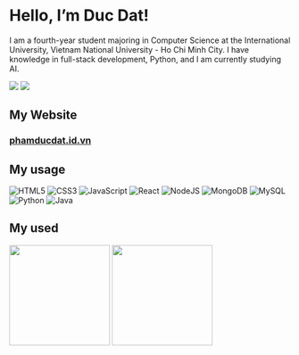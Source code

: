 # Hello, I’m Duc Dat!

I am a fourth-year student majoring in Computer Science at the International University, Vietnam National University - Ho Chi Minh City. I have knowledge in full-stack development, Python, and I am currently studying AI. 
 
 <a href=https://www.linkedin.com/in/ducdatit2002/> <img src="https://img.shields.io/badge/linkedin-%230077B5.svg?style=for-the-badge&logo=linkedin&logoColor=white"></a> <a href=https://www.facebook.com/datbenho84/> <img src="https://img.shields.io/badge/Facebook-%231877F2.svg?style=for-the-badge&logo=Facebook&logoColor=white"></a>


## My Website

<h3> <a href=https://phamducdat.id.vn/>phamducdat.id.vn</a> </h3>

## My usage
 
![HTML5](https://img.shields.io/badge/html5-%23E34F26.svg?style=for-the-badge&logo=html5&logoColor=white)
![CSS3](https://img.shields.io/badge/css3-%231572B6.svg?style=for-the-badge&logo=css3&logoColor=white)
![JavaScript](https://img.shields.io/badge/javascript-%23323330.svg?style=for-the-badge&logo=javascript&logoColor=%23F7DF1E)
![React](https://img.shields.io/badge/react-%2320232a.svg?style=for-the-badge&logo=react&logoColor=%2361DAFB)
![NodeJS](https://img.shields.io/badge/node.js-6DA55F?style=for-the-badge&logo=node.js&logoColor=white)
![MongoDB](https://img.shields.io/badge/MongoDB-%234ea94b.svg?style=for-the-badge&logo=mongodb&logoColor=white)
![MySQL](https://img.shields.io/badge/mysql-%2300f.svg?style=for-the-badge&logo=mysql&logoColor=white)
![Python](https://img.shields.io/badge/python-3670A0?style=for-the-badge&logo=python&logoColor=ffdd54)
![Java](https://img.shields.io/badge/java-%23ED8B00.svg?style=for-the-badge&logo=java&logoColor=white)
          
          
## My used
<div align="left">
  <img height="180em" src="https://github-readme-stats.vercel.app/api/top-langs/?username=ducdatit2002&theme=algolia&layout=compact&langs_count=6">
  <img height="180em" src="https://github-readme-stats.vercel.app/api?username=ducdatit2002&theme=algolia&show_icons=true&count_private=true">
</div>

  
